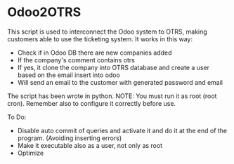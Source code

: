 # Odoo2OTRS

This script is used to interconnect the Odoo system to OTRS, making customers able to use the ticketing system.
It works in this way:
 - Check if in Odoo DB there are new companies added
 - If the company's comment contains otrs
 - If yes, it clone the company into OTRS database and create a user based on the email insert into odoo 
 - Will send an email to the customer with generated password and email
 
The script has been wrote in python.
NOTE: You must run it as root (root cron). Remember also to configure it correctly before use.

To Do:
- Disable auto commit of queries and activate it and do it at the end of the program. (Avoiding inserting errors)
- Make it executable also as a user, not only as root
- Optimize
